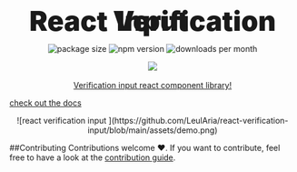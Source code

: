 <h1 align="center" style="
font-weight: 900;
font-size: 3rem;
line-height: 0;
margin: 4rem 0 2.5rem;
">React Verification Input</b></h1>
<p align="center">
  <img src="https://img.shields.io/bundlephobia/minzip/react-verification-input-aria?style=flat-square" alt="package size" />
  <img src="https://img.shields.io/npm/dw/react-verification-input-aria?style=flat-square" alt="npm version" />
  <img src="https://img.shields.io/jsdelivr/npm/hm/react-verification-input-aria?style=flat-square" alt="downloads per month" />
</p>
<p align="center">
    <a href="https://www.npmjs.com/package/react-verification-input-aria" target="_blank">
        <img src="https://img.shields.io/npm/v/react-verification-input-aria?style=for-the-badge&logo=appveyor" />
    </a>
</p>

<a href="https://leularia.github.io/react-verification-input-aria">
  <p align="center">Verification input react component library!</p>
</a>

[check out the docs](https://leularia.github.io/react-verification-input)
<br />

<p align="center">
  ![react verification input ](https://github.com/LeulAria/react-verification-input/blob/main/assets/demo.png)
</p>

##Contributing
Contributions welcome ❤️. If you want to contribute, feel free to have a look at the [contribution guide](https://github.com/LeulAria/react-verification-input/CONTRIBUTING.md).